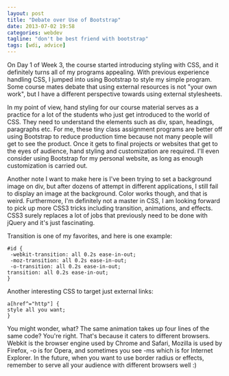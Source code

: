 ```yaml
---
layout: post
title: "Debate over Use of Bootstrap"
date: 2013-07-02 19:58
categories: webdev
tagline: "don't be best friend with bootstrap"
tags: [wdi, advice]
---
```


On Day 1 of Week 3, the course started introducing styling with CSS, and it definitely turns all of my programs appealing. With previous experience handling CSS, I jumped into using Bootstrap to style my simple program. Some course mates debate that using external resources is not "your own work", but I have a different perspective towards using external stylesheets.

In my point of view, hand styling for our course material serves as a practice for a lot of the students who just get introduced to the world of CSS. They need to understand the elements such as div, span, headings, paragraphs etc. For me, these tiny class assignment programs are better off using Bootstrap to reduce production time because not many people will get to see the product. Once it gets to final projects or websites that get to the eyes of audience, hand styling and customization are required. I'll even consider using Bootstrap for my personal website, as long as enough customization is carried out.

Another note I want to make here is I've been trying to set a background image on div, but after dozens of attempt in different applications, I still fail to display an image at the background. Color works though, and that is weird. Furthermore, I'm definitely not a master in CSS, I am looking forward to pick up more CSS3 tricks including transition, animations, and effects. CSS3 surely replaces a lot of jobs that previously need to be done with jQuery and it's just fascinating.

Transition is one of my favorites, and here is one example:

	#id {
	 -webkit-transition: all 0.2s ease-in-out;
	 -moz-transition: all 0.2s ease-in-out;
	 -o-transition: all 0.2s ease-in-out;
	transition: all 0.2s ease-in-out;
	}

Another interesting CSS to target just external links:

	a[href^="http"] {
	style all you want;
	}

You might wonder, what? The same animation takes up four lines of the same code? You're right. That's because it caters to different browsers. Webkit is the browser engine used by Chrome and Safari, Mozilla is used by Firefox, -o is for Opera, and sometimes you see -ms which is for Internet Explorer. In the future, when you want to use border radius or effects, remember to serve all your audience with different browsers well :)